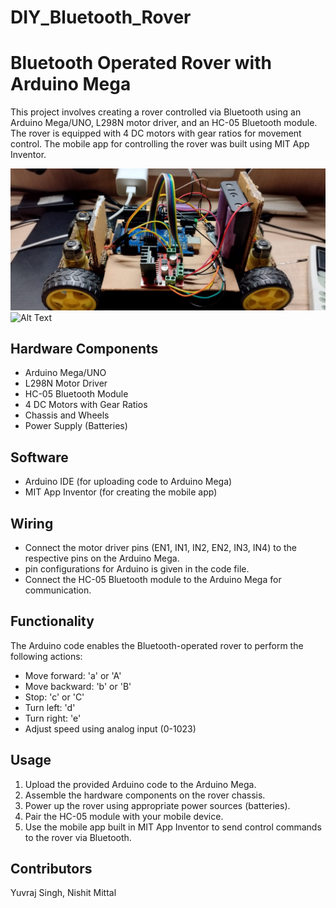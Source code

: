 # DIY_Bluetooth_Rover
# Bluetooth Operated Rover with Arduino Mega

This project involves creating a rover controlled via Bluetooth using an Arduino Mega/UNO, L298N motor driver, and an HC-05 Bluetooth module. The rover is equipped with 4 DC motors with gear ratios for movement control. The mobile app for controlling the rover was built using MIT App Inventor.

![ROVER VIEW](https://github.com/YS-Saini/DIY_Bluetooth_Rover/blob/main/WhatsApp%20Image%202023-09-01%20at%205.52.58%20PM.jpeg)  ![Alt Text]()

## Hardware Components

- Arduino Mega/UNO
- L298N Motor Driver
- HC-05 Bluetooth Module
- 4 DC Motors with Gear Ratios
- Chassis and Wheels
- Power Supply (Batteries)

## Software

- Arduino IDE (for uploading code to Arduino Mega)
- MIT App Inventor (for creating the mobile app)

## Wiring

- Connect the motor driver pins (EN1, IN1, IN2, EN2, IN3, IN4) to the respective pins on the Arduino Mega.
- pin configurations for Arduino is given in the code file.
- Connect the HC-05 Bluetooth module to the Arduino Mega for communication.

## Functionality

The Arduino code enables the Bluetooth-operated rover to perform the following actions:

- Move forward: 'a' or 'A'
- Move backward: 'b' or 'B'
- Stop: 'c' or 'C'
- Turn left: 'd'
- Turn right: 'e'
- Adjust speed using analog input (0-1023)

## Usage

1. Upload the provided Arduino code to the Arduino Mega.
2. Assemble the hardware components on the rover chassis.
3. Power up the rover using appropriate power sources (batteries).
4. Pair the HC-05 module with your mobile device.
5. Use the mobile app built in MIT App Inventor to send control commands to the rover via Bluetooth.

## Contributors

Yuvraj Singh, Nishit Mittal

